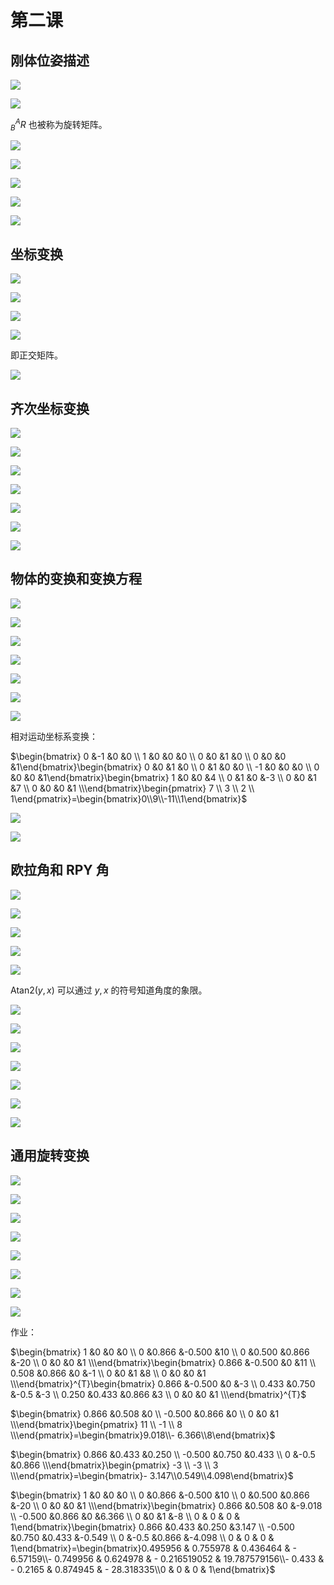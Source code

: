 # 第二课

## 刚体位姿描述

![](images/2022-02-25-14-16-36.png)

![](images/2022-02-25-14-17-09.png)

$_B^AR$ 也被称为旋转矩阵。

![](images/2022-02-25-14-23-18.png)

![](images/2022-02-25-14-25-41.png)

![](images/2022-02-25-14-26-55.png)

![](images/2022-02-25-14-28-00.png)

![](images/2022-02-25-14-29-10.png)


## 坐标变换

![](images/2022-02-25-14-31-51.png)

![](images/2022-02-25-14-34-56.png)

![](images/2022-02-25-14-35-38.png)

![](images/2022-02-25-14-35-59.png)

即正交矩阵。

![](images/2022-02-25-14-37-14.png)


## 齐次坐标变换

![](images/2022-02-25-14-40-14.png)

![](images/2022-02-25-14-42-12.png)

![](images/2022-02-25-14-44-20.png)

![](images/2022-02-25-14-45-26.png)

![](images/2022-02-25-14-48-31.png)

![](images/2022-02-25-14-48-46.png)

![](images/2022-02-25-14-50-51.png)


## 物体的变换和变换方程

![](images/2022-02-25-14-52-16.png)

![](images/2022-02-25-14-54-54.png)

![](images/2022-02-25-14-57-23.png)

![](images/2022-02-25-15-02-52.png)

![](images/2022-02-25-15-04-29.png)

![](images/2022-02-25-15-43-57.png)

![](images/2022-02-25-15-44-07.png)

相对运动坐标系变换：

$\begin{bmatrix} 0 &-1 &0 &0 \\ 1 &0 &0 &0 \\ 0 &0 &1 &0 \\ 0 &0 &0 &1\end{bmatrix}\begin{bmatrix} 0 &0 &1 &0 \\ 0 &1 &0 &0 \\ -1 &0 &0 &0 \\ 0 &0 &0 &1\end{bmatrix}\begin{bmatrix} 1 &0 &0 &4 \\ 0 &1 &0 &-3 \\ 0 &0 &1 &7 \\ 0 &0 &0 &1 \\\end{bmatrix}\begin{pmatrix} 7 \\ 3 \\ 2 \\ 1\end{pmatrix}=\begin{bmatrix}0\\9\\-11\\1\end{bmatrix}$

![](images/2022-02-25-15-07-19.png)

![](images/2022-02-25-15-10-11.png)


## 欧拉角和 RPY 角

![](images/2022-02-25-15-14-06.png)

![](images/2022-02-25-15-15-43.png)

![](images/2022-02-25-15-16-05.png)

![](images/2022-02-25-15-17-23.png)

![](images/2022-02-25-15-23-51.png)

$\mathrm{Atan2}(y,x)$ 可以通过 $y,x$ 的符号知道角度的象限。

![](images/2022-02-25-15-25-13.png)

![](images/2022-02-25-15-27-43.png)

![](images/2022-02-25-15-28-32.png)

![](images/2022-02-25-15-29-41.png)

![](images/2022-02-25-15-30-36.png)

![](images/2022-02-25-15-48-03.png)

![](images/2022-02-25-15-49-02.png)


## 通用旋转变换

![](images/2022-02-25-15-49-36.png)

![](images/2022-02-25-15-51-37.png)

![](images/2022-02-25-16-31-14.png)

![](images/2022-02-25-16-33-47.png)

![](images/2022-02-25-16-34-09.png)

![](images/2022-02-25-16-34-39.png)

![](images/2022-02-25-16-35-32.png)

![](images/2022-02-25-16-35-39.png)

作业：

$\begin{bmatrix} 1 &0 &0 &0 \\ 0 &0.866 &-0.500 &10 \\ 0 &0.500 &0.866 &-20 \\ 0 &0 &0 &1 \\\end{bmatrix}\begin{bmatrix} 0.866 &-0.500 &0 &11 \\ 0.508 &0.866 &0 &-1 \\ 0 &0 &1 &8 \\ 0 &0 &0 &1 \\\end{bmatrix}^{T}\begin{bmatrix} 0.866 &-0.500 &0 &-3 \\ 0.433 &0.750 &-0.5 &-3 \\ 0.250 &0.433 &0.866 &3 \\ 0 &0 &0 &1 \\\end{bmatrix}^{T}$

$\begin{bmatrix} 0.866 &0.508 &0  \\ -0.500 &0.866 &0  \\ 0 &0 &1 \\\end{bmatrix}\begin{pmatrix} 11 \\ -1 \\ 8 \\\end{pmatrix}=\begin{bmatrix}9.018\\- 6.366\\8\end{bmatrix}$

$\begin{bmatrix} 0.866 &0.433 &0.250 \\ -0.500 &0.750 &0.433 \\ 0 &-0.5 &0.866 \\\end{bmatrix}\begin{pmatrix} -3 \\ -3 \\ 3 \\\end{pmatrix}=\begin{bmatrix}- 3.147\\0.549\\4.098\end{bmatrix}$

$\begin{bmatrix} 1 &0 &0 &0 \\ 0 &0.866 &-0.500 &10 \\ 0 &0.500 &0.866 &-20 \\ 0 &0 &0 &1 \\\end{bmatrix}\begin{bmatrix} 0.866 &0.508 &0 &-9.018 \\ -0.500 &0.866 &0 &6.366  \\ 0 &0 &1 &-8 \\ 0 & 0 & 0 & 1\end{bmatrix}\begin{bmatrix} 0.866 &0.433 &0.250 &3.147 \\ -0.500 &0.750 &0.433 &-0.549 \\ 0 &-0.5 &0.866 &-4.098 \\ 0 & 0 & 0 & 1\end{bmatrix}=\begin{bmatrix}0.495956 & 0.755978 & 0.436464 & - 6.57159\\- 0.749956 & 0.624978 & - 0.216519052 & 19.787579156\\- 0.433 & - 0.2165 & 0.874945 & - 28.318335\\0 & 0 & 0 & 1\end{bmatrix}$